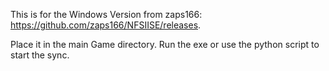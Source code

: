 This is for the Windows Version from zaps166: https://github.com/zaps166/NFSIISE/releases.

Place it in the main Game directory. Run the exe or use the python script to start the sync.